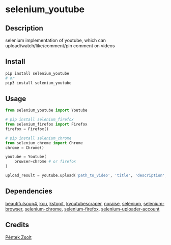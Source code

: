 # selenium_youtube



## Description

selenium implementation of youtube, which can upload/watch/like/comment/pin comment on videos

## Install

~~~~bash
pip install selenium_youtube
# or
pip3 install selenium_youtube
~~~~

## Usage

~~~~python
from selenium_youtube import Youtube

# pip install selenium_firefox
from selenium_firefox import Firefox
firefox = Firefox()

# pip install selenium_chrome
from selenium_chrome import Chrome
chrome = Chrome()

youtube = Youtube(
    browser=chrome # or firefox
)

upload_result = youtube.upload('path_to_video', 'title', 'description', ['tag1', 'tag2'])
~~~~

## Dependencies

[beautifulsoup4](https://pypi.org/project/beautifulsoup4), [kcu](https://pypi.org/project/kcu), [kstopit](https://pypi.org/project/kstopit), [kyoutubescraper](https://pypi.org/project/kyoutubescraper), [noraise](https://pypi.org/project/noraise), [selenium](https://pypi.org/project/selenium), [selenium-browser](https://pypi.org/project/selenium-browser), [selenium-chrome](https://pypi.org/project/selenium-chrome), [selenium-firefox](https://pypi.org/project/selenium-firefox), [selenium-uploader-account](https://pypi.org/project/selenium-uploader-account)



## Credits

[Péntek Zsolt](https://github.com/Zselter07)